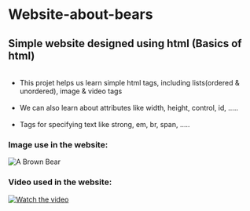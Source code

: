 # Website-about-bears
<h2>Simple website designed using html (Basics of html)</h2>
<ul>
<br><li>This projet helps us learn simple html tags, including lists(ordered & unordered), image & video tags</li>
<br><li>We can also learn about attributes like width, height, control, id, .....</li>
<br><li>Tags for specifying text like strong, em, br, span, .....</li></ul>

<h3>Image use in the website:</h3>
<img src="https://content.codecademy.com/courses/web-101/web101-image_brownbear.jpg" alt="A Brown Bear"/>
<h3>Video used in the website:</h3>
 
 [![Watch the video](https://content.codecademy.com/courses/freelance-1/unit-1/lesson-2/htmlcss1-vid_brown-bear.png)](https://content.codecademy.com/courses/freelance-1/unit-1/lesson-2/htmlcss1-vid_brown-bear.mp4)
